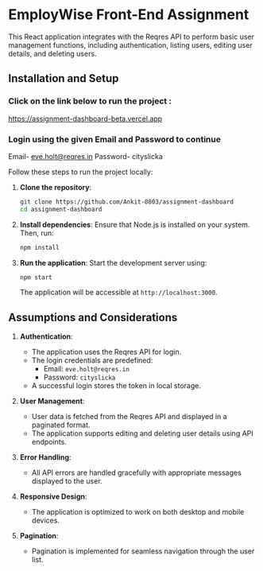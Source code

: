 # EmployWise Front-End Assignment

This React application integrates with the Reqres API to perform basic user management functions, including authentication, listing users, editing user details, and deleting users.

## Installation and Setup
### Click on the link below to run the project :
https://assignment-dashboard-beta.vercel.app
### Login using the given Email and Password to continue
Email- eve.holt@reqres.in
Password- cityslicka

Follow these steps to run the project locally:

1. **Clone the repository**:
   ```bash
   git clone https://github.com/Ankit-0803/assignment-dashboard
   cd assignment-dashboard
   ```

2. **Install dependencies**:
   Ensure that Node.js is installed on your system. Then, run:
   ```bash
   npm install
   ```

3. **Run the application**:
   Start the development server using:
   ```bash
   npm start
   ```
   The application will be accessible at `http://localhost:3000`.

## Assumptions and Considerations

1. **Authentication**:
   - The application uses the Reqres API for login.
   - The login credentials are predefined:
     - Email: `eve.holt@reqres.in`
     - Password: `cityslicka`
   - A successful login stores the token in local storage.

2. **User Management**:
   - User data is fetched from the Reqres API and displayed in a paginated format.
   - The application supports editing and deleting user details using API endpoints.

3. **Error Handling**:
   - All API errors are handled gracefully with appropriate messages displayed to the user.

4. **Responsive Design**:
   - The application is optimized to work on both desktop and mobile devices.

5. **Pagination**:
   - Pagination is implemented for seamless navigation through the user list.



